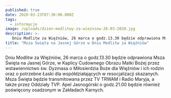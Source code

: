 ```yaml
---
published: true
date: 2020-03-23T07:30:00.000Z
tags:
  - informacje
image: /uploads/dzien-modlitwy-za-wiezniow-26-03-2020.jpg
description: >-
   Dniu Modlitw za Więźniów, 26 marca o godz.13.30 będzie odprawiona Msza Święta na Jasnej Górze.
title: "Msza Święta na Jasnej Górze w Dniu Modlitw za Więźniów"
---
```


Dniu Modlitw za Więźniów, 26 marca o godz.13.30 będzie odprawiona Msza Święta na Jasnej Górze, w Kaplicy Cudownego Obrazu Matki Bożej przez wstawiennictwo św. Dyzmasa o Miłosierdzia Boże dla Więźniów i ich rodzin oraz o potrzebne Łaski dla współdziałających w resocjalizacji skazanych. Msza Święta będzie transmitowana przez TV TRWAM i Radio Maryja, a także przez Oddziały TVP. Apel Jasnogórski o godz.21.00 będzie również poświęcony osadzonym w Zakładach Karnych.



